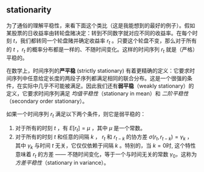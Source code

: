 ## stationarity

为了通俗的理解平稳性，来看下面这个类比（这是我能想到的最好的例子）。假如某股票的日收益率由转轮盘赌决定：转到不同数字就对应不同的收益率。在每个时刻 $t$，我们都转同一个轮盘赌并确定收益率 $r_t$ 。只要这个轮盘不变，那么对于所有的 $t$ ，$r_t$ 的概率分布都是一样的、不随时间变化。这样的时间序列 ${r_t}$ 就是（严格）平稳的。

在数学上，时间序列的**严平稳** (strictly stationary) 有着更精确的定义：它要求时间序列中任意给定长度的两段子序列都满足相同的联合分布。这是一个很强的条件，在实际中几乎不可能被满足。因此我们还有**弱平稳**（weakly stationary）的定义，它要求时间序列满足 *均值平稳性*（stationary in mean）和 *二阶平稳性*（secondary order stationary）。


如果一个时间序列 ${r_t}$ 满足以下两个条件，则它是弱平稳的：

1. 对于所有的时刻 $t$ ，有 $E[r_t] = \mu$ ，其中 $\mu$ 是一个常数。
2. 对于所有的时刻 $t$ 和任意的间隔 $k$ ， $r_t$ 和 $r_{t-k}$ 的协方差 $\sigma(r_t, r_{t-k})=\gamma_k$ ，其中 $\gamma_k$ 与时间 $t$ 无关，它仅仅依赖于间隔 $k$ 。特别的，当 $k=0$时, 这个特性意味着 $r_t$ 的方差 —— 不随时间变化，等于一个与时间无关的常数 $\gamma_0$，这称为 *方差平稳性*（stationary in variance）。